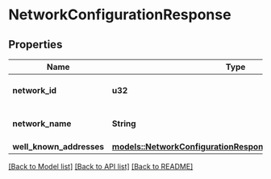 # NetworkConfigurationResponse

## Properties

Name | Type | Description | Notes
------------ | ------------- | ------------- | -------------
**network_id** | **u32** | The logical id of the network | 
**network_name** | **String** | The logical name of the network | 
**well_known_addresses** | [**models::NetworkConfigurationResponseWellKnownAddresses**](NetworkConfigurationResponse_well_known_addresses.md) |  | 

[[Back to Model list]](../README.md#documentation-for-models) [[Back to API list]](../README.md#documentation-for-api-endpoints) [[Back to README]](../README.md)


